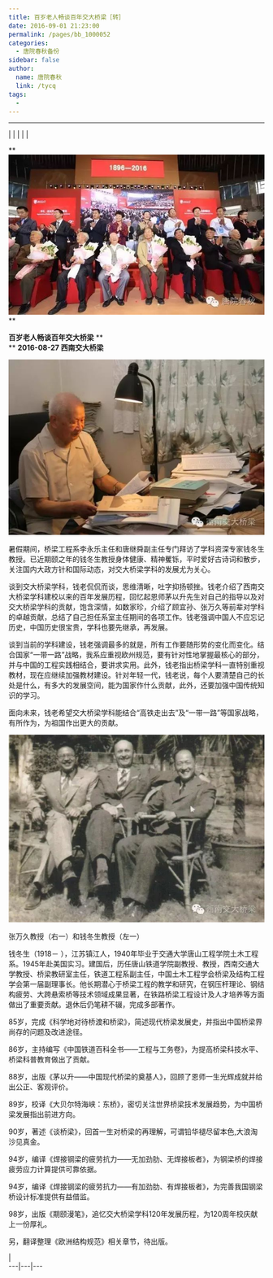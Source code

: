 ```yaml
---
title: 百岁老人畅谈百年交大桥梁［转］
date: 2016-09-01 21:23:00
permalink: /pages/bb_1000052
categories: 
  - 唐院春秋备份
sidebar: false
author: 
  name: 唐院春秋
  link: /tycq
tags: 
  - 
---
```


* * *

  
|  |  |  |  |

**![](/pic/mmbiz.qlogo.cn_mmbiz_jpg_cgdcv5MCXUbuph5zjDXJsLDbJtZQl9Q8iaxMPE23HficdgO7VJE5YFwlD6B8CFF08F5d92mpiaW4K0jLazxoheeibg_0_wx_fmt=jpeg.jpg)  
**

**百岁老人畅谈百年交大桥梁** **  
** **2016-08-27 西南交大桥梁**

![](/pic/mmbiz.qlogo.cn_mmbiz_jpg_ccv5YzD0HgqR0blbeQYKgibAe6DuXTxjmSUg6pen61PX20X9ez7ySS0mhibj2Rryy1ldoZacCWKjIVoRgHXuXwkw_640_wx_fmt=jpeg.jpg)  

暑假期间，桥梁工程系李永乐主任和唐继舜副主任专门拜访了学科资深专家钱冬生教授。已近期颐之年的钱冬生教授身体健康、精神矍铄，平时爱好古诗词和散步，关注国内大政方针和国际动态，对交大桥梁学科的发展尤为关心。

谈到交大桥梁学科，钱老侃侃而谈，思维清晰，吐字抑扬顿挫。钱老介绍了西南交大桥梁学科建校以来的百年发展历程，回忆起恩师茅以升先生对自己的指导以及对交大桥梁学科的贡献，饱含深情，如数家珍，介绍了顾宜孙、张万久等前辈对学科的卓越贡献，总结了自己担任系室主任期间的各项工作。钱老强调中国人不应忘记历史，中国历史很宝贵，学科也要先继承，再发展。

谈到当前的学科建设，钱老强调最多的就是，所有工作要随形势的变化而变化。结合国家“一带一路”战略，我系应重视欧州规范，要有针对性地掌握最核心的部分，并与中国的工程实践相结合，要讲求实用。此外，钱老指出桥梁学科一直特别重视教材，现在应继续加强教材建设。针对年轻一代，钱老说，每个人要清楚自己的长处是什么，有多大的发展空间，能为国家作什么贡献，此外，还要加强中国传统知识的学习。

面向未来，钱老希望交大桥梁学科能结合“高铁走出去”及“一带一路”等国家战略，有所作为，为祖国作出更大的贡献。

![](/pic/mmbiz.qlogo.cn_mmbiz_jpg_ccv5YzD0HgqR0blbeQYKgibAe6DuXTxjmSOia91xQfRbw5YNC0dQicicckJk1VR7ZKktRva1aZYHibvmOGAIqNuAmbQ_640_wx_fmt=jpeg.jpg)  

张万久教授（右一）和钱冬生教授（左一）

  

钱冬生（1918－
），江苏镇江人，1940年毕业于交通大学唐山工程学院土木工程系。1945年赴美国实习。建国后，历任唐山铁道学院副教授、教授，西南交通大学教授、桥梁教研室主任，铁道工程系副主任，中国土木工程学会桥梁及结构工程学会第一届副理事长。他长期潜心于桥梁工程的教学和研究，在钢压杆理论、钢结构疲劳、大跨悬索桥等技术领域成果显著，在铁路桥梁工程设计及人才培养等方面做出了重要贡献。退休后仍笔耕不辍，完成多部著作。

85岁，完成《科学地对待桥渡和桥梁》，简述现代桥梁发展史，并指出中国桥梁界尚存的问题及改进途径。

86岁，主持编写《中国铁道百科全书——工程与工务卷》，为提高桥梁科技水平、桥梁科普教育做出了贡献。

88岁，出版《茅以升——中国现代桥梁的奠基人》，回顾了恩师一生光辉成就并给出公正、客观评价。

89岁，校译《大贝尔特海峡：东桥》，密切关注世界桥梁技术发展趋势，为中国桥梁发展指出前进方向。

90岁，著述《谈桥梁》，回首一生对桥梁的再理解，可谓铅华褪尽留本色,大浪淘沙见真金。

94岁，编译《焊接钢梁的疲劳抗力——无加劲肋、无焊接板者》，为钢梁桥的焊接疲劳应力计算提供可靠依据。

94岁，编译《焊接钢梁的疲劳抗力——有加劲肋、有焊接板者》，为完善我国钢梁桥设计标准提供有益借监。

98岁，出版《期颐漫笔》，追忆交大桥梁学科120年发展历程，为120周年校庆献上一份厚礼。  

另，翻译整理《欧洲结构规范》相关章节，待出版。

  

  

  

  
|  
---|---|---